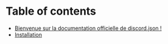 # Table of contents

* [Bienvenue sur la documentation officielle de discord.json !](README.md)
* [Installation](installation.md)

